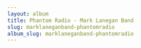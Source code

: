 ```yaml
---
layout: album
title: Phantom Radio - Mark Lanegan Band
slug: marklaneganband-phantomradio
album_slug: marklaneganband-phantomradio
---
```

